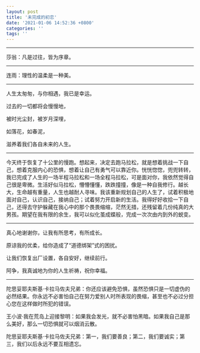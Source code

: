 ```yaml
---
layout: post
title: '未完成的初恋'
date: '2021-01-06 14:52:36 +0800'
categories: ''
tags: ''
---
```

- - -

莎翁：凡是过往，皆为序章。

- - -

连雨：理性的温柔是一种美。

- - -

人生太匆匆，与你相遇，我已是幸运。

过去的一切都将会慢慢地，

被时光尘封，被岁月深埋，

如落花，如春泥，

滋养着我们各自未来的人生。

- - -

今天终于恢复了十公里的慢跑。想起来，决定去跑马拉松，就是想着挑战一下自己，想着克服内心的恐惧，想着让自己有勇气可以靠近你。恍恍惚惚，兜兜转转，我已完成了人生的一场半程马拉松和一场全程马拉松，可是面对你，我依然觉得自己很是卑微。生活好似马拉松，懵懵懂懂，跌跌撞撞，像是一种自我修行。越长大，生命越有重量，人生也越耐人寻味。我该重新规划自己的人生了，试着积极地面对自己，认识自己，接纳自己；试着努力开启新的生活。我得好好收拾一下自己，还得去守护躲藏在我心中的那个畏畏缩缩，茫然无措，还残留着几份纯真的大男孩。期望在我有限的余生，我可以似化茧成蝶般，完成一次次由内到外的蜕变。

- - -

真心地谢谢你，让我有所思考，有所成长。

原谅我的优柔，给你造成了“道德绑架”式的困扰。

让我们恢复出厂设置，各自安好，继续前行。

阿争，我真诚地为你的人生祈祷，祝你幸福。

- - -

陀思妥耶夫斯基·卡拉马佐夫兄弟：你还应该避免恐惧，虽然恐惧只是一切虚伪的必然结果。你永远不必害怕自己在努力爱别人时所表现的畏缩，甚至也不必过分担心您在这样做时所犯的错误。

王小波·我在荒岛上迎接黎明：如果我会发光，就不必害怕黑暗。如果我自己是那么美好，那么一切恐惧就可以烟消云散。

陀思妥耶夫斯基·卡拉马佐夫兄弟：第一，我们要善良；第二，我们要诚实；第三，我们以后永远不要互相遗忘。
